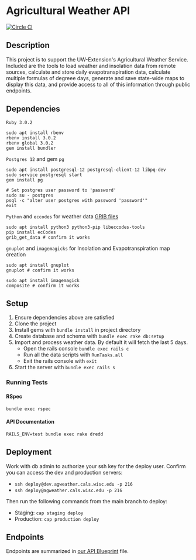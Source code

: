 # Agricultural Weather API

[![Circle CI](https://circleci.com/gh/uwent/ag-weather.svg?style=svg&circle-token=467dfd3ec0f5d33330548a6d939f94d52d3f07ec)](https://circleci.com/gh/uwent/ag-weather)

## Description

This project is to support the UW-Extension's Agricultural Weather Service.  Included are the tools to load weather and insolation data from remote sources, calculate and store daily evapotranspiration data, calculate multiple formulas of degreee days, generate and save state-wide maps to display this data, and provide access to all of this information through public endpoints.

## Dependencies

`Ruby 3.0.2`
```
sudo apt install rbenv
rbenv install 3.0.2
rbenv global 3.0.2
gem install bundler
```

`Postgres 12` and gem `pg`
```
sudo apt install postgresql-12 postgresql-client-12 libpq-dev
sudo service postgresql start
gem install pg

# Set postgres user password to 'password'
sudo su - postgres
psql -c "alter user postgres with password 'password'"
exit
```

`Python` and `eccodes` for weather data [GRIB files](https://en.wikipedia.org/wiki/GRIB)
```
sudo apt install python3 python3-pip libeccodes-tools
pip install ecCodes
grib_get_data # confirm it works
```

`gnuplot` and `imagemagicks` for Insolation and Evapotranspiration map creation
```
sudo apt install gnuplot
gnuplot # confirm it works

sudo apt install imagemagick
composite # confirm it works
```

## Setup

1. Ensure dependencies above are satisfied
2. Clone the project
3. Install gems with `bundle install` in project directory
4. Create database and schema with `bundle exec rake db:setup`
5. Import and process weather data. By default it will fetch the last 5 days.
    * Open the rails console `bundle exec rails c`
    * Run all the data scripts with `RunTasks.all`
    * Exit the rails console with `exit`
6. Start the server with `bundle exec rails s`

### Running Tests

#### RSpec
```
bundle exec rspec
```
#### API Documentation
```
RAILS_ENV=test bundle exec rake dredd
```

## Deployment

Work with db admin to authorize your ssh key for the deploy user. Confirm you can access the dev and production servers:
* `ssh deploy@dev.agweather.cals.wisc.edu -p 216`
* `ssh deploy@agweather.cals.wisc.edu -p 216`

Then run the following commands from the main branch to deploy:

* Staging: `cap staging deploy`
* Production: `cap production deploy`

## Endpoints

Endpoints are summarized in [our API Blueprint](apiary.apib) file.
